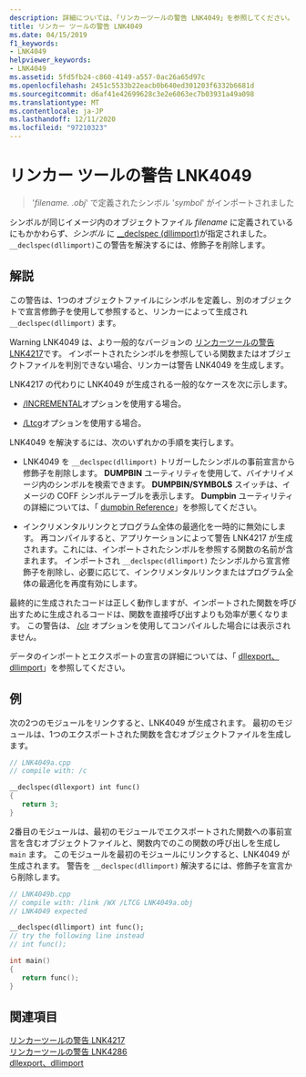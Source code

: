 ```yaml
---
description: 詳細については、「リンカーツールの警告 LNK4049」を参照してください。
title: リンカー ツールの警告 LNK4049
ms.date: 04/15/2019
f1_keywords:
- LNK4049
helpviewer_keywords:
- LNK4049
ms.assetid: 5fd5fb24-c860-4149-a557-0ac26a65d97c
ms.openlocfilehash: 2451c5533b22eacb0b640ed301203f6332b6681d
ms.sourcegitcommit: d6af41e42699628c3e2e6063ec7b03931a49a098
ms.translationtype: MT
ms.contentlocale: ja-JP
ms.lasthandoff: 12/11/2020
ms.locfileid: "97210323"
---
```

# <a name="linker-tools-warning-lnk4049"></a>リンカー ツールの警告 LNK4049

> '*filename. .obj*' で定義されたシンボル '*symbol*' がインポートされました

シンボルが同じイメージ内のオブジェクトファイル *filename* に定義されているにもかかわらず、*シンボル* に [__declspec (dllimport)](../../cpp/dllexport-dllimport.md)が指定されました。 `__declspec(dllimport)`この警告を解決するには、修飾子を削除します。

## <a name="remarks"></a>解説

この警告は、1つのオブジェクトファイルにシンボルを定義し、別のオブジェクトで宣言修飾子を使用して参照すると、リンカーによって生成され `__declspec(dllimport)` ます。

Warning LNK4049 は、より一般的なバージョンの [リンカーツールの警告 LNK4217](linker-tools-warning-lnk4217.md)です。 インポートされたシンボルを参照している関数またはオブジェクトファイルを判別できない場合、リンカーは警告 LNK4049 を生成します。

LNK4217 の代わりに LNK4049 が生成される一般的なケースを次に示します。

- [/INCREMENTAL](../../build/reference/incremental-link-incrementally.md)オプションを使用する場合。

- [/Ltcg](../../build/reference/ltcg-link-time-code-generation.md)オプションを使用する場合。

LNK4049 を解決するには、次のいずれかの手順を実行します。

- LNK4049 を `__declspec(dllimport)` トリガーしたシンボルの事前宣言から修飾子を削除します。 **DUMPBIN** ユーティリティを使用して、バイナリイメージ内のシンボルを検索できます。 **DUMPBIN/SYMBOLS** スイッチは、イメージの COFF シンボルテーブルを表示します。 **Dumpbin** ユーティリティの詳細については、「 [dumpbin Reference](../../build/reference/dumpbin-reference.md)」を参照してください。

- インクリメンタルリンクとプログラム全体の最適化を一時的に無効にします。 再コンパイルすると、アプリケーションによって警告 LNK4217 が生成されます。これには、インポートされたシンボルを参照する関数の名前が含まれます。 インポートされ `__declspec(dllimport)` たシンボルから宣言修飾子を削除し、必要に応じて、インクリメンタルリンクまたはプログラム全体の最適化を再度有効にします。

最終的に生成されたコードは正しく動作しますが、インポートされた関数を呼び出すために生成されるコードは、関数を直接呼び出すよりも効率が悪くなります。 この警告は、 [/clr](../../build/reference/clr-common-language-runtime-compilation.md) オプションを使用してコンパイルした場合には表示されません。

データのインポートとエクスポートの宣言の詳細については、「 [dllexport、dllimport](../../cpp/dllexport-dllimport.md)」を参照してください。

## <a name="example"></a>例

次の2つのモジュールをリンクすると、LNK4049 が生成されます。 最初のモジュールは、1つのエクスポートされた関数を含むオブジェクトファイルを生成します。

```cpp
// LNK4049a.cpp
// compile with: /c

__declspec(dllexport) int func()
{
   return 3;
}
```

2番目のモジュールは、最初のモジュールでエクスポートされた関数への事前宣言を含むオブジェクトファイルと、関数内でのこの関数の呼び出しを生成し `main` ます。 このモジュールを最初のモジュールにリンクすると、LNK4049 が生成されます。 警告を `__declspec(dllimport)` 解決するには、修飾子を宣言から削除します。

```cpp
// LNK4049b.cpp
// compile with: /link /WX /LTCG LNK4049a.obj
// LNK4049 expected

__declspec(dllimport) int func();
// try the following line instead
// int func();

int main()
{
   return func();
}
```

## <a name="see-also"></a>関連項目

[リンカーツールの警告 LNK4217](linker-tools-warning-lnk4217.md) \
[リンカーツールの警告 LNK4286](linker-tools-warning-lnk4286.md) \
[dllexport、dllimport](../../cpp/dllexport-dllimport.md)
